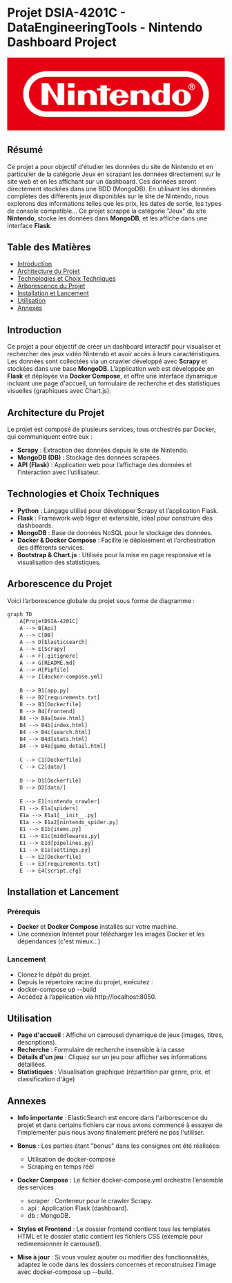 # Projet DSIA-4201C - DataEngineeringTools - Nintendo Dashboard Project

![Nintendo Logo](assets/cover.png)


## Résumé

Ce projet a pour objectif d'étudier les données du site de Nintendo et en particulier de la catégorie Jeux en scrapant les données directement sur le site web et en les affichant sur un dashboard. Ces données seront directement stockées dans une BDD (MongoDB). En utilisant les données complètes des différents jeux disponibles sur le site de Nintendo, nous explorons des informations telles que les prix, les dates de sortie, les types de console compatible...
Ce projet scrappe la catégorie "Jeux" du site **Nintendo**, stocke les données dans **MongoDB**, et les affiche dans une interface **Flask**.


## Table des Matières
- [Introduction](#introduction)
- [Architecture du Projet](#architecture-du-projet)
- [Technologies et Choix Techniques](#technologies-et-choix-techniques)
- [Arborescence du Projet](#arborescence-du-projet)
- [Installation et Lancement](#installation-et-lancement)
- [Utilisation](#utilisation)
- [Annexes](#annexes)


## Introduction
Ce projet a pour objectif de créer un dashboard interactif pour visualiser et rechercher des jeux vidéo Nintendo et avoir accès à leurs caractéristiques.  
Les données sont collectées via un crawler développé avec **Scrapy** et stockées dans une base **MongoDB**.
L’application web est développée en **Flask** et déployée via **Docker Compose**, et offre une interface dynamique incluant une page d'accueil, un formulaire de recherche et des statistiques visuelles (graphiques avec Chart.js).


## Architecture du Projet
Le projet est composé de plusieurs services, tous orchestrés par Docker, qui communiquent entre eux :
- **Scrapy** : Extraction des données depuis le site de Nintendo.
- **MongoDB (DB)** : Stockage des données scrapées.
- **API (Flask)** : Application web pour l’affichage des données et l’interaction avec l’utilisateur.

## Technologies et Choix Techniques
- **Python** : Langage utilisé pour développer Scrapy et l’application Flask.
- **Flask** : Framework web léger et extensible, idéal pour construire des dashboards.
- **MongoDB** : Base de données NoSQL pour le stockage des données.
- **Docker & Docker Compose** : Facilite le déploiement et l'orchestration des différents services.
- **Bootstrap & Chart.js** : Utilisés pour la mise en page responsive et la visualisation des statistiques.

## Arborescence du Projet
Voici l’arborescence globale du projet sous forme de diagramme :

```mermaid
graph TD
    A[ProjetDSIA-4201C]
    A --> B[Api]
    A --> C[DB]
    A --> D[Elasticsearch]
    A --> E[Scrapy]
    A --> F[.gitignore]
    A --> G[README.md]
    A --> H[Pipfile]
    A --> I[docker-compose.yml]

    B --> B1[app.py]
    B --> B2[requirements.txt]
    B --> B3[Dockerfile]
    B --> B4[frontend]
    B4 --> B4a[base.html]
    B4 --> B4b[index.html]
    B4 --> B4c[search.html]
    B4 --> B4d[stats.html]
    B4 --> B4e[game_detail.html]
    
    C --> C1[Dockerfile]
    C --> C2[data/]

    D --> D1[Dockerfile]
    D --> D2[data/]

    E --> E1[nintendo_crawler]
    E1 --> E1a[spiders]
    E1a --> E1a1[__init__.py]
    E1a --> E1a2[nintendo_spider.py]
    E1 --> E1b[items.py]
    E1 --> E1c[middlewares.py]
    E1 --> E1d[pipelines.py]
    E1 --> E1e[settings.py]
    E --> E2[Dockerfile]
    E --> E3[requirements.txt]
    E --> E4[script.cfg]
```

## Installation et Lancement

### Prérequis
- **Docker** et **Docker Compose** installés sur votre machine.
- Une connexion Internet pour télécharger les images Docker et les dépendances (c'est mieux...)

### Lancement
- Clonez le dépôt du projet.
- Depuis le répertoire racine du projet, exécutez :
- docker-compose up --build
- Accédez à l’application via http://localhost:8050.


## Utilisation

- **Page d'accueil** : Affiche un carrousel dynamique de jeux (images, titres, descriptions).
- **Recherche** : Formulaire de recherche insensible à la casse
- **Détails d'un jeu** : Cliquez sur un jeu pour afficher ses informations détaillées.
- **Statistiques** : Visualisation graphique (répartition par genre, prix, et classification d'âge)


## Annexes

- **Info importante** : ElasticSearch est encore dans l'arborescence du projet et dans certains fichiers car nous avions commencé à essayer de l'implémenter puis nous avons finalement préféré ne pas l'utiliser.

- **Bonus** : Les parties étant "bonus" dans les consignes ont été réalisées:
   - Utilisation de docker-compose
   - Scraping en temps réél

- **Docker Compose** : Le fichier docker-compose.yml orchestre l’ensemble des services
   - scraper : Conteneur pour le crawler Scrapy.
   - api : Application Flask (dashboard).
   - db : MongoDB.

- **Styles et Frontend** : Le dossier frontend contient tous les templates HTML et le dossier static contient les fichiers CSS (exemple pour redimensionner le carrousel).

- **Mise à jour** : Si vous voulez ajouter ou modifier des fonctionnalités, adaptez le code dans les dossiers concernés et reconstruisez l’image avec docker-compose up --build.
